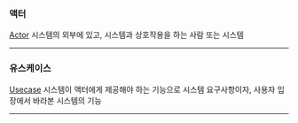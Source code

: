 ### 액터
[Actor](https://github.com/notRoyKim/TIL/blob/main/CS/A.md#actor)
시스템의 외부에 있고, 시스템과 상호작용을 하는 사람 또는 시스템
***
### 유스케이스
[Usecase](https://github.com/notRoyKim/TIL/blob/main/CS/U.md#usecase)
시스템이 액터에게 제공해야 하는 기능으로 시스템 요구사항이자, 사용자 입장에서 바라본 시스템의 기능
***
